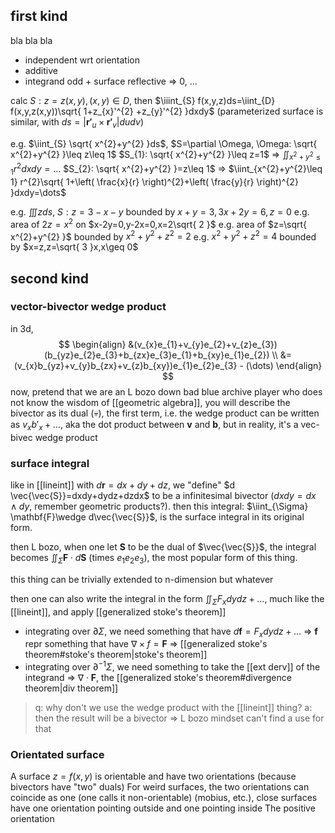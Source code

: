 ## first kind
bla bla bla
- independent wrt orientation
- additive
- integrand odd + surface reflective => 0, ...

calc
$S: z=z(x,y), (x,y)\in D$, then $\iiint_{S} f(x,y,z)ds=\iint_{D} f(x,y,z(x,y))\sqrt{ 1+z_{x}'^{2} +z_{y}'^{2} }dxdy$
(parameterized surface is similar, with $ds= |\mathbf{r'}_{u}\times \mathbf{r'}_{v}|dudv$)

e.g. $\iint_{S} \sqrt{ x^{2}+y^{2} }ds$, $S=\partial \Omega, \Omega: \sqrt{ x^{2}+y^{2} }\leq z\leq 1$
$S_{1}: \sqrt{ x^{2}+y^{2} }\leq z=1$ => $\iint_{x^{2}+y^{2}\leq 1} r^{2} dxdy=\dots$
$S_{2}: \sqrt{ x^{2}+y^{2} }=z\leq 1$ => $\iint_{x^{2}+y^{2}\leq 1} r^{2}\sqrt{ 1+\left( \frac{x}{r} \right)^{2}+\left( \frac{y}{r} \right)^{2} }dxdy=\dots$

e.g. $\iiint zds$, $S: z=3-x-y$ bounded by $x+y=3,3x+2y=6,z=0$
e.g. area of $2z=x^{2}$ on $x-2y=0,y-2x=0,x=2\sqrt{ 2 }$
e.g. area of $z=\sqrt{ x^{2}+y^{2} }$ bounded by $x^{2}+y^{2}+z^{2}=2$
e.g. $x^{2}+y^{2}+z^{2}=4$ bounded by $x=z,z=\sqrt{ 3 }x,x\geq 0$

## second kind
### vector-bivector wedge product
in 3d, 
$$
\begin{align}
&(v_{x}e_{1}+v_{y}e_{2}+v_{z}e_{3})(b_{yz}e_{2}e_{3}+b_{zx}e_{3}e_{1}+b_{xy}e_{1}e_{2}) \\
&=(v_{x}b_{yz}+v_{y}b_{zx}+v_{z}b_{xy})e_{1}e_{2}e_{3} - (\dots)
\end{align}
$$
now, pretend that we are an L bozo down bad blue archive player who does not know the wisdom of [[geometric algebra]], you will describe the bivector as its dual (:skull:), the first term, i.e. the wedge product can be written as $v_{x}b'_{x}+\dots$, aka the dot product between $\mathbf{v}$ and $\mathbf{b}$, but in reality, it's a vec-bivec wedge product

### surface integral
like in [[lineint]] with $d\mathbf{r}=dx+dy+dz$, we "define" $d \vec{\vec{S}}=dxdy+dydz+dzdx$ to be a infinitesimal bivector ($dxdy=dx\wedge dy$, remember geometric products?). then this integral: $\iint_{\Sigma} \mathbf{F}\wedge d\vec{\vec{S}}$, is the surface integral in its original form.

then L bozo, when one let $\mathbf{S}$ to be the dual of $\vec{\vec{S}}$, the integral becomes $\iint_{\Sigma} \mathbf{F}\cdot d\mathbf{S}$ (times $e_{1}e_{2}e_{3}$), the most popular form of this thing.

this thing can be trivially extended to n-dimension but whatever

then one can also write the integral in the form $\iint_{\Sigma} F_{x}dydz+\dots$, much like the [[lineint]], and apply [[generalized stoke's theorem]]
- integrating over $\partial \Sigma$, we need something that have $d\mathbf{f}=F_{x}dydz+\dots$ =>  $\mathbf{f}$ repr something that have $\nabla \times f=\mathbf{F}$ => [[generalized stoke's theorem#stoke's theorem|stoke's theorem]]
- integrating over $\partial^{-1}\Sigma$, we need something to take the [[ext derv]] of the integrand => $\nabla\cdot \mathbf{F}$, the [[generalized stoke's theorem#divergence theorem|div theorem]]

>q: why don't we use the wedge product with the [[lineint]] thing?
>a: then the result will be a bivector => L bozo mindset can't find a use for that

### Orientated surface
A surface $z=f(x,y)$ is orientable and have two orientations (because bivectors have "two" duals)
For weird surfaces, the two orientations can coincide as one (one calls it non-orientable) (mobius, etc.), close surfaces have one orientation pointing outside and one pointing inside
The positive orientation